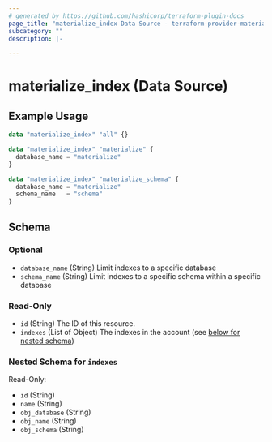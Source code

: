 ```yaml
---
# generated by https://github.com/hashicorp/terraform-plugin-docs
page_title: "materialize_index Data Source - terraform-provider-materialize"
subcategory: ""
description: |-
  
---
```


# materialize_index (Data Source)



## Example Usage

```terraform
data "materialize_index" "all" {}

data "materialize_index" "materialize" {
  database_name = "materialize"
}

data "materialize_index" "materialize_schema" {
  database_name = "materialize"
  schema_name   = "schema"
}
```

<!-- schema generated by tfplugindocs -->
## Schema

### Optional

- `database_name` (String) Limit indexes to a specific database
- `schema_name` (String) Limit indexes to a specific schema within a specific database

### Read-Only

- `id` (String) The ID of this resource.
- `indexes` (List of Object) The indexes in the account (see [below for nested schema](#nestedatt--indexes))

<a id="nestedatt--indexes"></a>
### Nested Schema for `indexes`

Read-Only:

- `id` (String)
- `name` (String)
- `obj_database` (String)
- `obj_name` (String)
- `obj_schema` (String)


